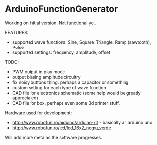 ArduinoFunctionGenerator
========================
Working on initial version. Not functional yet.

FEATURES:
- supported wave functions: Sine, Square, Triangle, Ramp (sawtooth), Pulse
- supported settings: frequency, amplitude, offset

TODO:
 - PWM output in play mode
 - output biasing amplitude circuitry
 - fix noisy buttons thing. perhaps a capacitor or something.
 - custom setting for each type of wave function
 - CAD file for electronics schematic (some help would be greatly appreciated)
 - CAD file for box, perhaps even some 3d printer stuff.

Hardware used for development:
 - http://www.robofun.ro/arduino/arduino-kit - basically an arduino uno
 - http://www.robofun.ro/lcd/lcd_16x2_negru_verde

Will add more meta as the software progresses.
